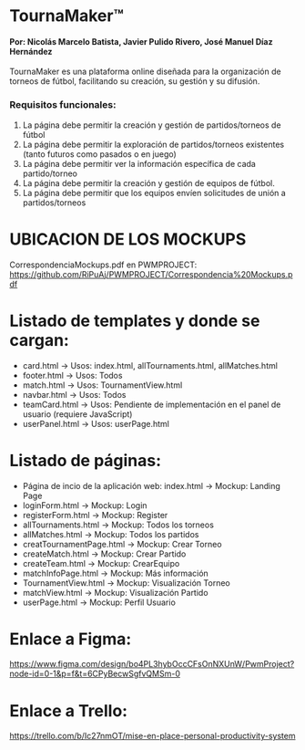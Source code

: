 # TournaMaker™
#### Por: Nicolás Marcelo Batista, Javier Pulido Rivero, José Manuel Díaz Hernández

TournaMaker es una plataforma online diseñada para la organización de torneos de fútbol, facilitando su creación, su gestión y su difusión.

### Requisitos funcionales:

1. La página debe permitir la creación y gestión de partidos/torneos de fútbol
2. La página debe permitir la exploración de partidos/torneos existentes (tanto futuros como pasados o en juego)
3. La página debe permitir ver la información específica de cada partido/torneo
4. La página debe permitir la creación y gestión de equipos de fútbol.
5. La página debe permitir que los equipos envíen solicitudes de unión a partidos/torneos

# UBICACION DE LOS MOCKUPS
CorrespondenciaMockups.pdf en PWMPROJECT:
https://github.com/RiPuAj/PWMPROJECT/Correspondencia%20Mockups.pdf

# Listado de templates y donde se cargan:
- card.html -> Usos: index.html, allTournaments.html, allMatches.html
- footer.html -> Usos: Todos
- match.html -> Usos: TournamentView.html
- navbar.html -> Usos: Todos
- teamCard.html -> Usos: Pendiente de implementación en el panel de usuario (requiere JavaScript)
- userPanel.html -> Usos: userPage.html

# Listado de páginas:
- Página de incio de la aplicación web: index.html -> Mockup: Landing Page
- loginForm.html -> Mockup: Login
- registerForm.html -> Mockup: Register
- allTournaments.html -> Mockup: Todos los torneos
- allMatches.html -> Mockup: Todos los partidos
- creatTournamentPage.html -> Mockup: Crear Torneo
- createMatch.html -> Mockup: Crear Partido
- createTeam.html -> Mockup: CrearEquipo
- matchInfoPage.html -> Mockup: Más información
- TournamentView.html -> Mockup: Visualización Torneo
- matchView.html -> Mockup: Visualización Partido
- userPage.html -> Mockup: Perfil Usuario

# Enlace a Figma: 
https://www.figma.com/design/bo4PL3hybOccCFsOnNXUnW/PwmProject?node-id=0-1&p=f&t=6CPyBecwSgfvQMSm-0

# Enlace a Trello:
https://trello.com/b/Ic27nmOT/mise-en-place-personal-productivity-system

